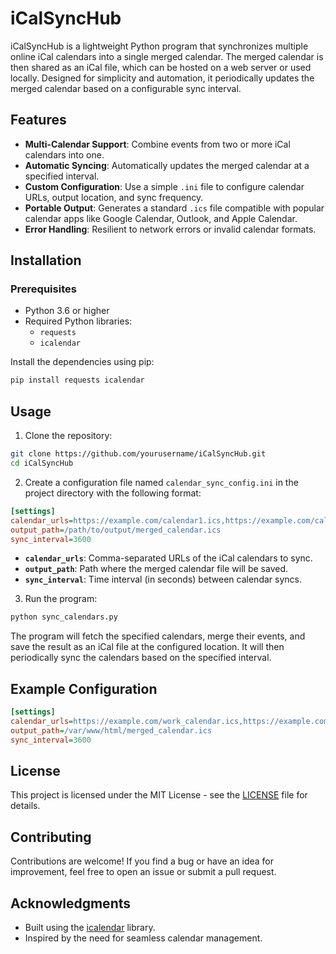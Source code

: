 # iCalSyncHub

iCalSyncHub is a lightweight Python program that synchronizes multiple online iCal calendars into a single merged calendar. The merged calendar is then shared as an iCal file, which can be hosted on a web server or used locally. Designed for simplicity and automation, it periodically updates the merged calendar based on a configurable sync interval.

## Features
- **Multi-Calendar Support**: Combine events from two or more iCal calendars into one.
- **Automatic Syncing**: Automatically updates the merged calendar at a specified interval.
- **Custom Configuration**: Use a simple `.ini` file to configure calendar URLs, output location, and sync frequency.
- **Portable Output**: Generates a standard `.ics` file compatible with popular calendar apps like Google Calendar, Outlook, and Apple Calendar.
- **Error Handling**: Resilient to network errors or invalid calendar formats.

## Installation

### Prerequisites
- Python 3.6 or higher
- Required Python libraries:
  - `requests`
  - `icalendar`

Install the dependencies using pip:

```bash
pip install requests icalendar
```

## Usage

1. Clone the repository:

```bash
git clone https://github.com/yourusername/iCalSyncHub.git
cd iCalSyncHub
```

2. Create a configuration file named `calendar_sync_config.ini` in the project directory with the following format:

```ini
[settings]
calendar_urls=https://example.com/calendar1.ics,https://example.com/calendar2.ics
output_path=/path/to/output/merged_calendar.ics
sync_interval=3600
```

- **`calendar_urls`**: Comma-separated URLs of the iCal calendars to sync.
- **`output_path`**: Path where the merged calendar file will be saved.
- **`sync_interval`**: Time interval (in seconds) between calendar syncs.

3. Run the program:

```bash
python sync_calendars.py
```

The program will fetch the specified calendars, merge their events, and save the result as an iCal file at the configured location. It will then periodically sync the calendars based on the specified interval.

## Example Configuration

```ini
[settings]
calendar_urls=https://example.com/work_calendar.ics,https://example.com/personal_calendar.ics
output_path=/var/www/html/merged_calendar.ics
sync_interval=3600
```

## License

This project is licensed under the MIT License - see the [LICENSE](LICENSE) file for details.

## Contributing

Contributions are welcome! If you find a bug or have an idea for improvement, feel free to open an issue or submit a pull request.

## Acknowledgments

- Built using the [icalendar](https://icalendar.readthedocs.io/en/latest/) library.
- Inspired by the need for seamless calendar management.
